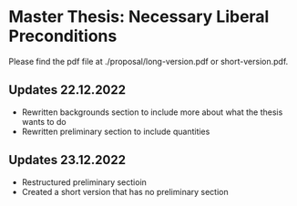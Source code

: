 # Master Thesis: Necessary Liberal Preconditions
Please find the pdf file at ./proposal/long-version.pdf or short-version.pdf. 

## Updates 22.12.2022 
- Rewritten backgrounds section to include more about what the thesis wants to do
- Rewritten preliminary section to include quantities

## Updates 23.12.2022 
- Restructured preliminary sectioin
- Created a short version that has no preliminary section